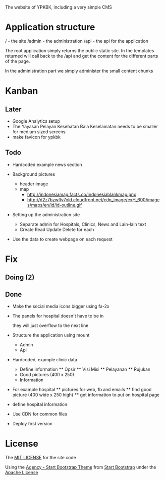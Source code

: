 The website of YPKBK, including a very simple CMS

# Application structure
/ - the site
/admin - the administration
/api - the api for the application

The root application simply returns the public static site. In the templates returned will call back to the /api and get the content for the different parts of the page.

In the administration part we simply administer the small content chunks

# Kanban
## Later
* Google Analytics setup
* The Yayasan Pelayan Kesehatan Bala Keselamatan needs to be smaller for medium sized screens
* make favicon for ypkbk


## Todo
* Hardcoded example news section

* Background pictures
	* header image
	* map
		* http://indonesiamap.facts.co/indonesiablankmap.png
		* http://d2z7bzwflv7old.cloudfront.net/cdn_image/exH_600/images/maps/en/id/id-outline.gif


* Setting up the administration site
	* Separate admin for Hospitals, Clinics, News and Lain-lain text
	* Create Read Update Delete for each

* Use the data to create webpage on each request

# Fix

## Doing (2)


## Done
* Make the social media icons bigger using fa-2x
* The panels for hospital doesn't have to be in <div class="row"></div> they will just overflow to the next line
* Structure the application using mount
	* Admin
	* Api

* Hardcoded, example clinic data
	* Define information
	** Opsir
	** Visi Misi
	** Pelayanan
	** Rujukan
	* Good pictures (400 x 250)
	* Information
* For example hospital
** pictures for web, fb and emails
** find good picture (400 wide x 250 high)
** get information to put on hospital page
* define hospital information
* Use CDN for common files
* Deploy first version


# License
The [MIT LICENSE](LICENSE) for the site code

Using the [Agency - Start Bootstrap Theme](http://startbootstrap.com/template-overviews/agency/) from [Start Bootstrap](http://startbootstrap.com) under the [Apache License](/public/LICENSE)